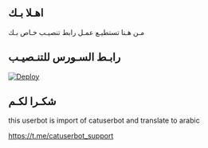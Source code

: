 ## اهـلا بـك
مـن هـنا تستطيـع عمـل رابط تنصيـب خـاص بـك

## رابـط السـورس للتنـصيـب

[![Deploy](https://www.herokucdn.com/deploy/button.svg)](https://heroku.com/deploy?template=https://github.com/bd63g/jmthon)

## شكـرا لكـم 


this userbot is import of catuserbot and translate to arabic

https://t.me/catuserbot_support
